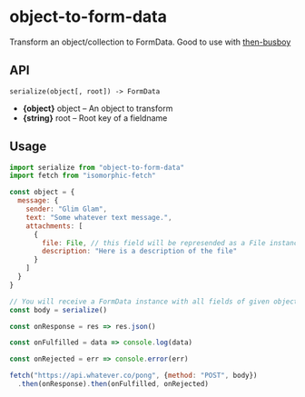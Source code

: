# object-to-form-data

Transform an object/collection to FormData.
Good to use with [then-busboy](https://github.com/octet-stream/then-busboy)

## API

`serialize(object[, root]) -> FormData`

  * **{object}** object – An object to transform
  * **{string}** root – Root key of a fieldname

## Usage

```js
import serialize from "object-to-form-data"
import fetch from "isomorphic-fetch"

const object = {
  message: {
    sender: "Glim Glam",
    text: "Some whatever text message.",
    attachments: [
      {
        file: File, // this field will be represended as a File instance
        description: "Here is a description of the file"
      }
    ]
  }
}

// You will receive a FormData instance with all fields of given object
const body = serialize()

const onResponse = res => res.json()

const onFulfilled = data => console.log(data)

const onRejected = err => console.error(err)

fetch("https://api.whatever.co/pong", {method: "POST", body})
  .then(onResponse).then(onFulfilled, onRejected)
```
